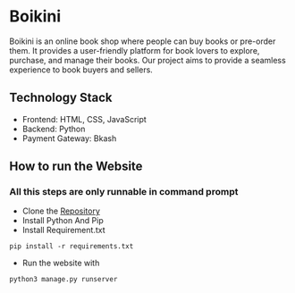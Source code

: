 

  # Boikini

Boikini is an online book shop where people can buy books or pre-order
them. It provides a user-friendly platform for book lovers to explore,
purchase, and manage their books. Our project aims to provide a seamless
experience to book buyers and sellers.

## Technology Stack
- Frontend: HTML, CSS, JavaScript
- Backend: Python
- Payment Gateway: Bkash

## How to run the Website
### All this steps are only runnable in command prompt
-  Clone the [Repository](https://github.com/anika235/Boikini.git)
-  Install Python And Pip
-  Install Requirement.txt
 ``` 
 pip install -r requirements.txt
 ```
 - Run the website with 
  ```
 python3 manage.py runserver
  ```
  
